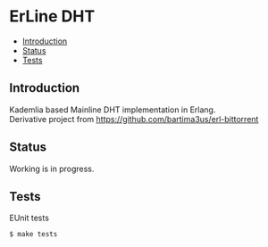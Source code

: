 ErLine DHT
=====

- [Introduction](#introduction)
- [Status](#status)
- [Tests](#tests)

## <a name="introduction">Introduction</a> ##

Kademlia based Mainline DHT implementation in Erlang.<br/>
Derivative project from https://github.com/bartima3us/erl-bittorrent

## <a name="status">Status</a> ##

Working is in progress.

## <a name="tests">Tests</a> ##

EUnit tests
```
$ make tests
```